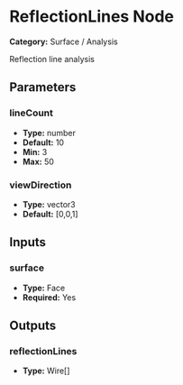 
# ReflectionLines Node

**Category:** Surface / Analysis

Reflection line analysis

## Parameters


### lineCount
- **Type:** number
- **Default:** 10
- **Min:** 3
- **Max:** 50



### viewDirection
- **Type:** vector3
- **Default:** [0,0,1]





## Inputs


### surface
- **Type:** Face
- **Required:** Yes



## Outputs


### reflectionLines
- **Type:** Wire[]




